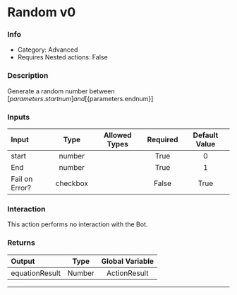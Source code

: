 # Random v0

### Info

- Category: Advanced
- Requires Nested actions: False


### Description
Generate a random number between
[${parameters.startnum}] and [${parameters.endnum}]


### Inputs

| Input | Type | Allowed Types | Required |  Default Value |
| :--- | :---: | :---: | :---: | :---: |
| start | number |  | True | 0 |
| End | number |  | True | 1 |
| Fail on Error? | checkbox |  | False | True |


### Interaction
This action performs no interaction with the Bot.

### Returns

| Output | Type | Global Variable |
| :--- | :---: | :---: |
| equationResult | Number | ActionResult |

---